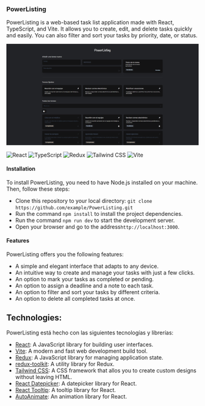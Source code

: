 ### PowerListing

PowerListing is a web-based task list application made with React, TypeScript, and Vite. It allows you to create, edit, and delete tasks quickly and easily. You can also filter and sort your tasks by priority, date, or status.

![Project Preview](./public/showcase.png)

![React](https://img.shields.io/badge/React-61DAFB?style=for-the-badge&logo=react&logoColor=black)
![TypeScript](https://img.shields.io/badge/TypeScript-3178C6?style=for-the-badge&logo=typescript&logoColor=white)
![Redux](https://img.shields.io/badge/Redux-764ABC?style=for-the-badge&logo=redux&logoColor=white)
![Tailwind CSS](https://img.shields.io/badge/Tailwind_CSS-38B2AC?style=for-the-badge&logo=tailwind-css&logoColor=white)
![Vite](https://img.shields.io/badge/Vite-646CFF?style=for-the-badge&logo=vite&logoColor=white)

#### Installation

To install PowerListing, you need to have Node.js installed on your machine. Then, follow these steps:

-   Clone this repository to your local directory: `git clone https://github.com/example/PowerListing.git`
-   Run the command `npm install` to install the project dependencies.
-   Run the command `npm run dev` to start the development server.
-   Open your browser and go to the address`http://localhost:3000`.

#### Features

PowerListing offers you the following features:

-   A simple and elegant interface that adapts to any device.
-   An intuitive way to create and manage your tasks with just a few clicks.
-   An option to mark your tasks as completed or pending.
-   An option to assign a deadline and a note to each task.
-   An option to filter and sort your tasks by different criteria.
-   An option to delete all completed tasks at once.

## Technologies:

PowerListing está hecho con las siguientes tecnologías y librerías:

-   [React](https://reactjs.org/): A JavaScript library for building user interfaces.
-   [Vite](https://vitejs.dev/): A modern and fast web development build tool.
-   [Redux](https://es.redux.js.org/): A JavaScript library for managing application state.
-   [redux-toolkit](https://redux-toolkit.js.org/): A utility library for Redux.
-   [Tailwind CSS](https://tailwindcss.com/): A CSS framework that allos you to create custom designs without leaving HTML.
-   [React Datepicker](https://reactdatepicker.com/): A datepicker library for React.
-   [React Tooltip](https://www.npmjs.com/package/react-tooltip): A tooltip library for React.
-   [AutoAnimate](https://auto-animate.formkit.com/): An animation library for React.
